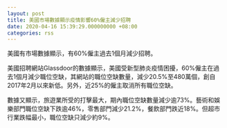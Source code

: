 ```yaml
---
layout: post
title: 美國市場數據顯示疫情影響60%僱主減少招聘
date: 2020-04-16 15:39:29.000000000 +08:00
categories: rss
---
```


美國有市場數據顯示，有60%僱主過去1個月減少招聘。

美國招聘網站Glassdoor的數據顯示，美國受新型肺炎疫情困擾，60%僱主在過去1個月減少職位空缺，其網站的職位空缺數量，減少20.5%至480萬個，創自2017年2月以來新低。另外，近25%的僱主取消所有職位空缺。

數據又顯示，旅遊業所受的打擊最大，期內職位空缺數量減少逾73%。藝術和娛樂部門職位空缺下跌逾46%，零售部門減少21.2%，餐飲部門跌近18%。但超市行業跌幅最小，職位空缺只減少約9%。
